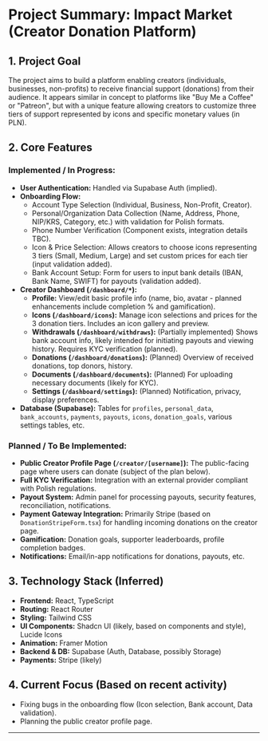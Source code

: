 # Project Summary: Impact Market (Creator Donation Platform)

## 1. Project Goal

The project aims to build a platform enabling creators (individuals, businesses, non-profits) to receive financial support (donations) from their audience. It appears similar in concept to platforms like "Buy Me a Coffee" or "Patreon", but with a unique feature allowing creators to customize three tiers of support represented by icons and specific monetary values (in PLN).

## 2. Core Features

### Implemented / In Progress:

*   **User Authentication:** Handled via Supabase Auth (implied).
*   **Onboarding Flow:**
    *   Account Type Selection (Individual, Business, Non-Profit, Creator).
    *   Personal/Organization Data Collection (Name, Address, Phone, NIP/KRS, Category, etc.) with validation for Polish formats.
    *   Phone Number Verification (Component exists, integration details TBC).
    *   Icon & Price Selection: Allows creators to choose icons representing 3 tiers (Small, Medium, Large) and set custom prices for each tier (input validation added).
    *   Bank Account Setup: Form for users to input bank details (IBAN, Bank Name, SWIFT) for payouts (validation added).
*   **Creator Dashboard (`/dashboard/*`):**
    *   **Profile:** View/edit basic profile info (name, bio, avatar - planned enhancements include completion % and gamification).
    *   **Icons (`/dashboard/icons`):** Manage icon selections and prices for the 3 donation tiers. Includes an icon gallery and preview.
    *   **Withdrawals (`/dashboard/withdraws`):** (Partially implemented) Shows bank account info, likely intended for initiating payouts and viewing history. Requires KYC verification (planned).
    *   **Donations (`/dashboard/donations`):** (Planned) Overview of received donations, top donors, history.
    *   **Documents (`/dashboard/documents`):** (Planned) For uploading necessary documents (likely for KYC).
    *   **Settings (`/dashboard/settings`):** (Planned) Notification, privacy, display preferences.
*   **Database (Supabase):** Tables for `profiles`, `personal_data`, `bank_accounts`, `payments`, `payouts`, `icons`, `donation_goals`, various settings tables, etc.

### Planned / To Be Implemented:

*   **Public Creator Profile Page (`/creator/[username]`):** The public-facing page where users can donate (subject of the plan below).
*   **Full KYC Verification:** Integration with an external provider compliant with Polish regulations.
*   **Payout System:** Admin panel for processing payouts, security features, reconciliation, notifications.
*   **Payment Gateway Integration:** Primarily Stripe (based on `DonationStripeForm.tsx`) for handling incoming donations on the creator page.
*   **Gamification:** Donation goals, supporter leaderboards, profile completion badges.
*   **Notifications:** Email/in-app notifications for donations, payouts, etc.

## 3. Technology Stack (Inferred)

*   **Frontend:** React, TypeScript
*   **Routing:** React Router
*   **Styling:** Tailwind CSS
*   **UI Components:** Shadcn UI (likely, based on components and style), Lucide Icons
*   **Animation:** Framer Motion
*   **Backend & DB:** Supabase (Auth, Database, possibly Storage)
*   **Payments:** Stripe (likely)

## 4. Current Focus (Based on recent activity)

*   Fixing bugs in the onboarding flow (Icon selection, Bank account, Data validation).
*   Planning the public creator profile page.

--- 